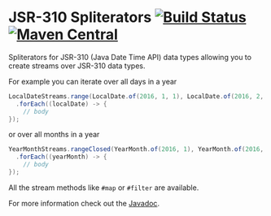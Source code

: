 JSR-310 Spliterators [![Build Status](https://travis-ci.org/marschall/threeten-spliterators.png?branch=master)](https://travis-ci.org/marschall/threeten-spliterators) [![Maven Central](https://maven-badges.herokuapp.com/maven-central/com.github.marschall/threeten-spliterators/badge.svg)](https://maven-badges.herokuapp.com/maven-central/com.github.marschall/threeten-spliterators)
====================

Spliterators for JSR-310 (Java Date Time API) data types allowing you to create streams over JSR-310 data types.

For example you can iterate over all days in a year

```java
LocalDateStreams.range(LocalDate.of(2016, 1, 1), LocalDate.of(2016, 2, 1))
  .forEach((localDate) -> {
    // body
});
```

or over all months in a year

```java
YearMonthStreams.rangeClosed(YearMonth.of(2016, 1), YearMonth.of(2016, 12))
  .forEach((yearMonth) -> {
    // body
});
```

All the stream methods like `#map` or `#filter` are available.

For more information check out the [Javadoc](http://www.javadoc.io/doc/com.github.marschall/threeten-spliterators).
